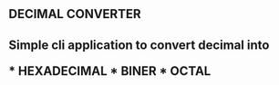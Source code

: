#
DECIMAL CONVERTER
--
Simple cli application to convert decimal into<p>
*
HEXADECIMAL
*
BINER
*
OCTAL
---
